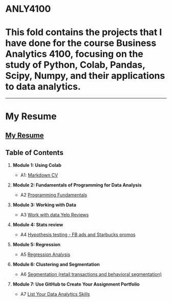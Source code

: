 # ANLY4100
# This fold contains the projects that I have done for the course Business Analytics 4100, focusing on the study of Python, Colab, Pandas, Scipy, Numpy, and their applications to data analytics.
------
# My Resume
[My Resume](https://drive.google.com/file/d/1YgHK9JARFhqkA4rix6IQ3eUMbzI8z_SA/view?usp=sharing)
------
## Table of Contents
1. **Module 1: Using Colab**
   - A1: [Markdown CV](https://drive.google.com/file/d/1YgHK9JARFhqkA4rix6IQ3eUMbzI8z_SA/view?usp=sharing)
   
2. **Module 2: Fundamentals of Programming for Data Analysis**
   - A2 [Programming Fundamentals](https://drive.google.com/file/d/1WBX3qMxr-hI_P1qkyuCOQx17A-MGwJR4/view?usp=sharing)
   
3. **Module 3: Working with Data**
   - A3 [Work with data Yelp Reviews](https://drive.google.com/file/d/1Ez-qiPCgecR9egeermCDIJiVRrxyWqVA/view?usp=sharing)
  
4. **Module 4: Stats review**
   - A4 [Hypothesis testing - FB ads and Starbucks promos](https://drive.google.com/file/d/1l03BEf2pWOXpF5kok8WWhZ3y9XxrCepn/view?usp=drive_link)

5. **Module 5: Regression**
   - A5 [Regression Analysis](https://drive.google.com/file/d/1jwBm5vz-9-cEQizXkYi9dtSpNtsA6U-w/view?usp=sharing)

6. **Module 6: Clustering and Segmentation**
   - A6 [Segmentation (retail transactions and behavioral segmentation)](https://drive.google.com/file/d/147vIrMjlHAwVp8P_H79CAqW0W8at2XQI/view?usp=sharing)
   
7. **Module 7: Use GitHub to Create Your Assignment Portfolio**
    - A7 [List Your Data Analytics Skills](https://github.com/tedremind1991/ANLY4100/edit/main/README.md)
